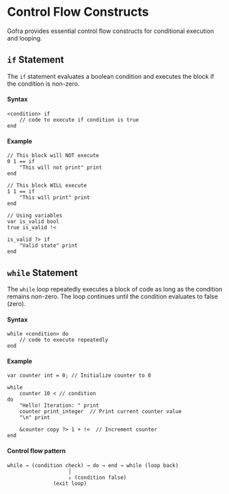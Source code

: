 # Control Flow Constructs

Gofra provides essential control flow constructs for conditional execution and looping.

## `if` Statement
The `if` statement evaluates a boolean condition and executes the block if the condition is non-zero.

#### Syntax
```gofra
<condition> if
    // code to execute if condition is true
end
```

#### Example
```gofra
// This block will NOT execute
0 1 == if 
    "This will not print" print
end

// This block WILL execute
1 1 == if
    "This will print" print
end

// Using variables
var is_valid bool
true is_valid !<

is_valid ?> if
    "Valid state" print
end
```

## `while` Statement

The `while` loop repeatedly executes a block of code as long as the condition remains non-zero. The loop continues until the condition evaluates to false (zero).

#### Syntax
```gofra
while <condition> do
    // code to execute repeatedly
end
```

#### Example
```gofra
var counter int = 0; // Initialize counter to 0

while
    counter 10 < // condition
do
    "Hello! Iteration: " print
    counter print_integer  // Print current counter value
    "\n" print

    &counter copy ?> 1 + !<  // Increment counter
end
```

#### Control flow pattern
```text
while → (condition check) → do → end → while (loop back)
                    │
                    ↓ (condition false)
               (exit loop)
```
